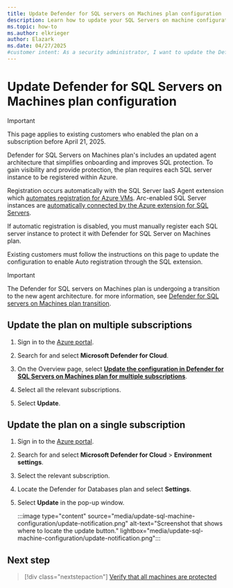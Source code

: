 ```yaml
---
title: Update Defender for SQL servers on Machines plan configuration
description: Learn how to update your SQL Servers on machine configuration across Azure VMs, on-premises, and hybrid environments with Defender for Cloud.
ms.topic: how-to
ms.author: elkrieger
author: Elazark
ms.date: 04/27/2025
#customer intent: As a security administrator, I want to update the Defender for SQL servers on Machines plan so that I can ensure my SQL servers in various environments have the latest configuration.
---
```


# Update Defender for SQL Servers on Machines plan configuration

> [!IMPORTANT]
> This page applies to existing customers who enabled the plan on a subscription before April 21, 2025.

Defender for SQL Servers on Machines plan's includes an updated agent architecture that simplifies onboarding and improves SQL protection. To gain visibility and provide protection, the plan requires each SQL server instance to be registered within Azure. 

Registration occurs automatically with the SQL Server IaaS Agent extension which [automates registration for Azure VMs](/azure/azure-sql/virtual-machines/windows/sql-server-iaas-agent-extension-automate-management?view=azuresql&WT.mc_id=Portal-Microsoft_Azure_Security&tabs=azure-portal). Arc-enabled SQL Server instances are [automatically connected by the Azure extension for SQL Servers](/sql/sql-server/azure-arc/manage-autodeploy?view=sql-server-ver16&WT.mc_id=Portal-Microsoft_Azure_Security).

If automatic registration is disabled, you must manually register each SQL server instance to protect it with Defender for SQL Server on Machines plan.

Existing customers must follow the instructions on this page to update the configuration to enable Auto registration through the SQL extension.

> [!IMPORTANT]
> The Defender for SQL servers on Machines plan is undergoing a transition to the new agent architecture. for more information, see [Defender for SQL servers on Machines plan transition](release-notes.md#update-to-defender-for-sql-servers-on-machines-plan).

## Update the plan on multiple subscriptions

1. Sign in to the [Azure portal](https://portal.azure.com/).

1. Search for and select **Microsoft Defender for Cloud**.

1. On the Overview page, select **[Update the configuration in Defender for SQL Servers on Machines plan for multiple subscriptions](https://ms.portal.azure.com/#view/Microsoft_Azure_Security_AzureDefenderForData/vNextUpgradeContextBlade)**.

1. Select all the relevant subscriptions.

1. Select **Update**.

## Update the plan on a single subscription

1. Sign in to the [Azure portal](https://portal.azure.com/).

1. Search for and select **Microsoft Defender for Cloud** > **Environment settings**.

1. Select the relevant subscription.

1. Locate the Defender for Databases plan and select **Settings**.

1. Select **Update** in the pop-up window.

    :::image type="content" source="media/update-sql-machine-configuration/update-notification.png" alt-text="Screenshot that shows where to locate the update button." lightbox="media/update-sql-machine-configuration/update-notification.png":::

## Next step

> [!div class="nextstepaction"]
> [Verify that all machines are protected](verify-machine-protection.md)
